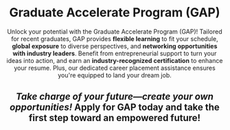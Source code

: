 <h1 align="center">Graduate Accelerate Program (GAP)</h1>

<p align="center">
Unlock your potential with the Graduate Accelerate Program (GAP)! Tailored for recent graduates, GAP provides <strong>flexible learning</strong> to fit your schedule, <strong>global exposure</strong> to diverse perspectives, and <strong>networking opportunities with industry leaders</strong>.
Benefit from entrepreneurial support to turn your ideas into action, and earn an <strong>industry-recognized certification</strong> to enhance your resume. Plus, our dedicated career placement assistance ensures you're equipped to land your dream job.
</p>
<h2 align="center"><strong><i>Take charge of your future—create your own opportunities!</i></strong> Apply for GAP today and take the first step toward an empowered future!</h2>
